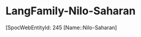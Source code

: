 ﻿---
type: LangFamily
tags: 
- Lang_Family
---

# LangFamily-Nilo-Saharan

[SpocWebEntityId: 245
[Name::Nilo-Saharan]

